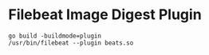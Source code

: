 
# Filebeat Image Digest Plugin

```
go build -buildmode=plugin
/usr/bin/filebeat --plugin beats.so
```
